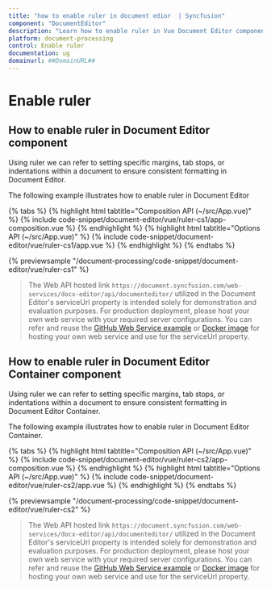 ```yaml
---
title: "how to enable ruler in document edior  | Syncfusion"
component: "DocumentEditor"
description: "Learn how to enable ruler in Vue Document Editor component."
platform: document-processing
control: Enable ruler
documentation: ug
domainurl: ##DomainURL##
---
```


# Enable ruler

## How to enable ruler in Document Editor component

Using ruler we can refer to setting specific margins, tab stops, or indentations within a document to ensure consistent formatting in Document Editor.

The following example illustrates how to enable ruler in Document Editor

{% tabs %}
{% highlight html tabtitle="Composition API (~/src/App.vue)" %}
{% include code-snippet/document-editor/vue/ruler-cs1/app-composition.vue %}
{% endhighlight %}
{% highlight html tabtitle="Options API (~/src/App.vue)" %}
{% include code-snippet/document-editor/vue/ruler-cs1/app.vue %}
{% endhighlight %}
{% endtabs %}
        
{% previewsample "/document-processing/code-snippet/document-editor/vue/ruler-cs1" %}

> The Web API hosted link `https://document.syncfusion.com/web-services/docx-editor/api/documenteditor/` utilized in the Document Editor's serviceUrl property is intended solely for demonstration and evaluation purposes. For production deployment, please host your own web service with your required server configurations. You can refer and reuse the [GitHub Web Service example](https://github.com/SyncfusionExamples/EJ2-DocumentEditor-WebServices) or [Docker image](https://hub.docker.com/r/syncfusion/word-processor-server) for hosting your own web service and use for the serviceUrl property.

## How to enable ruler in Document Editor Container component

Using ruler we can refer to setting specific margins, tab stops, or indentations within a document to ensure consistent formatting in Document Editor Container.

The following example illustrates how to enable ruler in Document Editor Container.

{% tabs %}
{% highlight html tabtitle="Composition API (~/src/App.vue)" %}
{% include code-snippet/document-editor/vue/ruler-cs2/app-composition.vue %}
{% endhighlight %}
{% highlight html tabtitle="Options API (~/src/App.vue)" %}
{% include code-snippet/document-editor/vue/ruler-cs2/app.vue %}
{% endhighlight %}
{% endtabs %}
        
{% previewsample "/document-processing/code-snippet/document-editor/vue/ruler-cs2" %}

> The Web API hosted link `https://document.syncfusion.com/web-services/docx-editor/api/documenteditor/` utilized in the Document Editor's serviceUrl property is intended solely for demonstration and evaluation purposes. For production deployment, please host your own web service with your required server configurations. You can refer and reuse the [GitHub Web Service example](https://github.com/SyncfusionExamples/EJ2-DocumentEditor-WebServices) or [Docker image](https://hub.docker.com/r/syncfusion/word-processor-server) for hosting your own web service and use for the serviceUrl property.